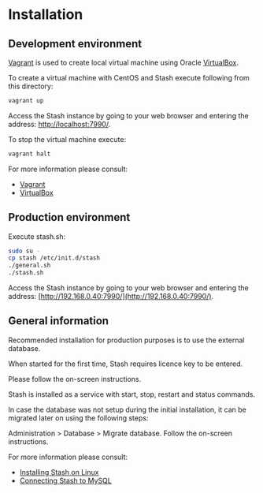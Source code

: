 Installation
============

Development environment
-----------------------

[Vagrant](http://www.vagrantup.com/) is used to create local virtual machine using Oracle [VirtualBox](https://www.virtualbox.org/).

To create a virtual machine with CentOS and Stash execute following from this directory:

```bash
vagrant up
```

Access the Stash instance by going to your web browser and entering the address: [http://localhost:7990/](http://localhost:7990/).

To stop the virtual machine execute:

```bash
vagrant halt
```

For more information please consult:

* [Vagrant](http://www.vagrantup.com/)
* [VirtualBox](https://www.virtualbox.org/)

Production environment
----------------------

Execute stash.sh:

```bash
sudo su -
cp stash /etc/init.d/stash
./general.sh
./stash.sh
```

Access the Stash instance by going to your web browser and entering the address: [http://192.168.0.40:7990/](http://192.168.0.40:7990/).


General information
-------------------

Recommended installation for production purposes is to use the external database.

When started for the first time, Stash requires licence key to be entered.

Please follow the on-screen instructions.

Stash is installed as a service with start, stop, restart and status commands.

In case the database was not setup during the initial installation, it can be migrated later on using the following steps:

Administration &gt; Database &gt; Migrate database. Follow the on-screen instructions.

For more information please consult:

* [Installing Stash on Linux](https://confluence.atlassian.com/display/STASH/Installing+Stash+on+Linux+and+Mac)
* [Connecting Stash to MySQL](https://confluence.atlassian.com/display/STASH/Connecting+Stash+to+MySQL)